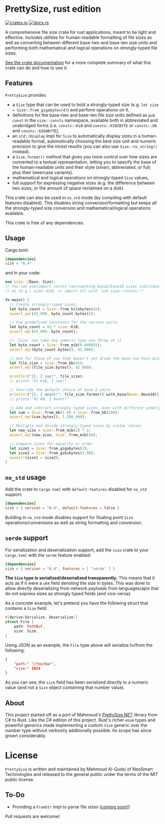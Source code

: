 # PrettySize, rust edition

[![crates.io](https://img.shields.io/crates/v/size.svg)](https://crates.io/crates/size) [![docs.rs](https://docs.rs/size/badge.svg)](https://docs.rs/size/latest/size/)

A comprehensive file size crate for rust applications, meant to be light and effective.
Includes utilities for human-readable formatting of file sizes as well as converting
between different base-two and base-ten size units and performing both mathematical and
logical operations on strongly-typed file sizes.

[See the crate documentation](https://docs.rs/size/latest/size/) for a more complete summary of
what this crate can do and how to use it.

## Features

`PrettySize` provides

* a `Size` type that can be used to hold a strongly-typed size
  (e.g. `let size = Size::from_gigabytes(4)`) and perform operations on it,
* definitions for the base-two and base-ten file size units defined as `pub const` in the
  `size::consts` namespace, available both in abbreviated and unabridged forms (i.e.
  `consts::KiB` and `consts::KIBIBYTE` or `consts::GB` and `consts::GIGABYTE`),
* an `std::Display` impl for `Size` to automatically display sizes in a human-readable
  format, automatically choosing the best size unit and numeric precision to
  give the nicest results (you can also use `Size::to_string()` instead).
* a `Size.format()` method that gives you more control over how sizes are converted
  to a textual representation, letting you to specify the base of the human-readable
  units and their style (smart, abbreviated, or full; plus their lowercase variants).
* mathematical and logical operations on strongly-typed `Size` values,
* full support for expressing negative sizes (e.g. the difference between two sizes, or the
  amount of space reclaimed on a disk)

This crate can also be used in `no_std` mode (by compiling with default features
disabled). This disables string conversion/formatting but keeps all the strongly-typed
size conversion and mathematical/logical operations available.

This crate is free of any dependencies.

## Usage

Cargo.toml:

```toml
[dependencies]
size = "0.4"
```

and in your code:

```rust
use size::{Base, Size};
// You can use/import consts representing base2/base10 sizes individually
// as (e.g.) size::KiB, or import all with `use size::consts::*`

fn main() {
  // Create strongly-typed sizes:
  let byte_count = Size::from_kilobytes(42);
  assert_eq!(42_000, byte_count.bytes());

  // Use predefined constants for the various units
  let byte_count = 42 * size::KiB;
  assert_eq!(43_008, byte_count);

  // `Size` can take any numeric type you throw at it
  let byte_count = Size::from_mib(0.040055);
  assert_eq!(byte_count.bytes(), 42_000);

  // And for those of you that haven't yet drunk the base-two Kool-Aid:
  let file_size = Size::from_kb(42);
  assert_eq!(file_size.bytes(), 42_000);

  println!("{}, I say!", file_size);
  // prints "41 KiB, I say!"

  // Override the default choice of base-2 units
  println!("{}, I meant!", file_size.format().with_base(Base::Base10));
  // prints "42 KB, I meant!"

  // Add and subtract strongly-typed sizes, even with different underlying types
  let sum = Size::from_mb(1.0) + Size::from_kb(200);
  assert_eq!(sum.bytes(), 1_200_000);

  // Multiply and divide strongly-typed sizes by scalar values
  let new_size = Size::from_mib(2) * 2;
  assert_eq!(new_size, Size::from_mib(4));

  // Compare sizes for equality or order
  let size1 = Size::from_gigabytes(2);
  let size2 = Size::from_gibibytes(1.99);
  assert!(size1 < size2);
}
```

## `no_std` usage

Add the crate to `Cargo.toml` with `default-features` disabled for `no_std` support:

```toml
[dependencies]
size = { version = "0.4", default-features = false }
```

Building in `no_std` mode disables support for floating point `Size` operations/conversions as well as string formatting and conversion.

## `serde` support

For serialization and deserialization support, add the `size` crate to your `Cargo.toml` with the `serde` feature enabled:

```toml
[dependencies]
size = { version = "0.4", features = [ "serde" ] }
```

**The `Size` type is serialized/deserialized transparently.** This means that it acts as if it were a `u64` field denoting the size in bytes. This was done to allow directly deserializing from network payloads from languages/apis that do not express sizes as strongly typed fields (and vice-versa).

As a concrete example, let's pretend you have the following struct that contains a `Size` field:

```rust
#[derive(Serialize, Deserialize)]
struct File {
    path: PathBuf,
    size: Size,
}
```

Using JSON as an example, the `File` type above will serialize to/from the following:

```json
{
    "path:" "/foo/bar",
    "size:" 1024
}
```

As you can see, the `size` field has been serialized directly to a numeric value (and not a `Size` object _containing_ that number value).

## About

This project started off as a port of Mahmoud's
[PrettySize.NET](https://github.com/neosmart/PrettySize.net) library from C# to Rust. Like
the C# edition of this project. Rust's richer `enum` types and powerful generics made
implementing a custom `Size` generic over the number type without verbosity additionally
possible. Its scope has since grown considerably.

# License

`PrettySize` is written and maintained by Mahmoud Al-Qudsi of NeoSmart Technologies and
released to the general public under the terms of the MIT public license.

## To-Do

* Providing a `FromStr` impl to parse file sizes ([coming
  soon!](https://github.com/neosmart/prettysize-rs/pull/3))

Pull requests are welcome!

